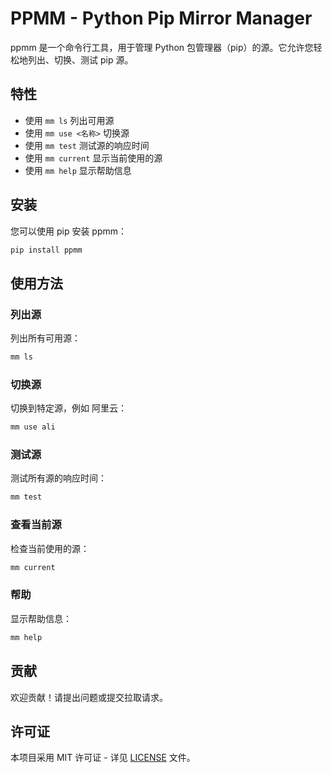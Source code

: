 # PPMM - Python Pip Mirror Manager

ppmm 是一个命令行工具，用于管理 Python 包管理器（pip）的源。它允许您轻松地列出、切换、测试 pip 源。

## 特性

- 使用 `mm ls` 列出可用源
- 使用 `mm use <名称>` 切换源
- 使用 `mm test` 测试源的响应时间
- 使用 `mm current` 显示当前使用的源
- 使用 `mm help` 显示帮助信息

## 安装

您可以使用 pip 安装 ppmm：

```bash
pip install ppmm
```

## 使用方法

### 列出源

列出所有可用源：

```bash
mm ls
```

### 切换源

切换到特定源，例如 阿里云：

```bash
mm use ali
```

### 测试源

测试所有源的响应时间：

```bash
mm test
```

### 查看当前源

检查当前使用的源：

```bash
mm current
```

### 帮助

显示帮助信息：

```bash
mm help
```

## 贡献

欢迎贡献！请提出问题或提交拉取请求。

## 许可证

本项目采用 MIT 许可证 - 详见 [LICENSE](https://kimi.moonshot.cn/chat/LICENSE) 文件。